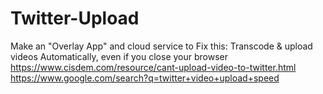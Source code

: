 # Twitter-Upload
Make an "Overlay App" and cloud service to Fix this: Transcode &amp; upload videos Automatically, even if you close your browser https://www.cisdem.com/resource/cant-upload-video-to-twitter.html https://www.google.com/search?q=twitter+video+upload+speed
